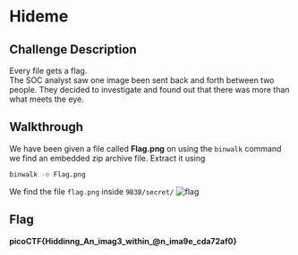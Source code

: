 # Hideme
## Challenge Description
Every file gets a flag.  
The SOC analyst saw one image been sent back and forth between two people. They decided to investigate and found out that there was more than what meets the eye.  
## Walkthrough
We have been given a file called **Flag.png** on using the `binwalk` command we find an embedded zip archive file. Extract it using
```bash
binwalk -e Flag.png
```
We find the file `flag.png` inside `9B3B/secret/`
![flag](https://github.com/user-attachments/assets/68ef581f-16f8-4a15-ab3e-9e1abcc6a56b)
## Flag
**picoCTF{Hiddinng_An_imag3_within_@n_ima9e_cda72af0}**

